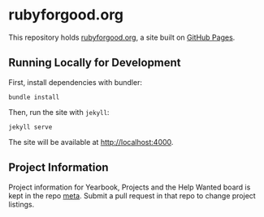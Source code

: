# rubyforgood.org

This repository holds [rubyforgood.org](http://rubyforgood.org), a site built on [GitHub Pages](https://pages.github.com/).

## Running Locally for Development

First, install dependencies with bundler:

```
bundle install
```

Then, run the site with `jekyll`:

```
jekyll serve
```

The site will be available at [http://localhost:4000](http://localhost:4000).

## Project Information

Project information for Yearbook, Projects and the Help Wanted board is kept in the repo
[meta](https://github.com/rubyforgood/meta).   Submit a pull request in that repo
to change project listings.

